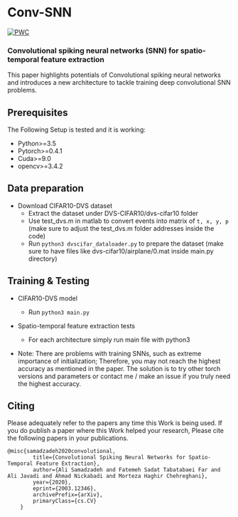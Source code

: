 # Conv-SNN
[![PWC](https://img.shields.io/endpoint.svg?url=https://paperswithcode.com/badge/convolutional-spiking-neural-networks-for/event-data-classification-on-cifar10-dvs)](https://paperswithcode.com/sota/event-data-classification-on-cifar10-dvs?p=convolutional-spiking-neural-networks-for)
### Convolutional spiking neural networks (SNN) for spatio-temporal feature extraction
This paper highlights potentials of Convolutional spiking neural networks and introduces a new architecture to tackle training deep convolutional SNN problems.

## Prerequisites
The Following Setup is tested and it is working:
- Python>=3.5
- Pytorch>=0.4.1
- Cuda>=9.0
- opencv>=3.4.2

## Data preparation
- Download CIFAR10-DVS dataset
    + Extract the dataset under DVS-CIFAR10/dvs-cifar10 folder
    + Use test_dvs.m in matlab to convert events into matrix of ```t, x, y, p``` (make sure to adjust the test_dvs.m folder addresses inside the code) 
    + Run ```python3 dvscifar_dataloader.py``` to prepare the dataset (make sure to have files like dvs-cifar10/airplane/0.mat inside main.py directory)

## Training & Testing
- CIFAR10-DVS model
    + Run ```python3 main.py```


- Spatio-temporal feature extraction tests
    + For each architecture simply run main file with python3


- Note: There are problems with training SNNs, such as extreme importance of initialization; Therefore, you may not reach the highest accuracy as mentioned in the paper. 
The solution is to try other torch versions and parameters or contact me / make an issue if you truly need the highest accuracy.

## Citing
Please adequately refer to the papers any time this Work is being used. If you do publish a paper where this Work helped your research, Please cite the following papers in your publications.

	@misc{samadzadeh2020convolutional,
            title={Convolutional Spiking Neural Networks for Spatio-Temporal Feature Extraction},
            author={Ali Samadzadeh and Fatemeh Sadat Tabatabaei Far and Ali Javadi and Ahmad Nickabadi and Morteza Haghir Chehreghani},
            year={2020},
            eprint={2003.12346},
            archivePrefix={arXiv},
            primaryClass={cs.CV}
        }

